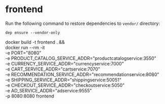 # frontend

Run the following command to restore dependencies to `vendor/` directory:

    dep ensure --vendor-only



docker build -t frontend . &&  \
docker run --rm -it \
-e PORT="8080" \
-e PRODUCT_CATALOG_SERVICE_ADDR="productcatalogservice:3550" \
-e CURRENCY_SERVICE_ADDR="currencyservice:7000" \
-e CART_SERVICE_ADDR="cartservice:7070" \
-e RECOMMENDATION_SERVICE_ADDR="recommendationservice:8080" \
-e SHIPPING_SERVICE_ADDR="shippingservice:50051" \
-e CHECKOUT_SERVICE_ADDR="checkoutservice:5050" \
-e AD_SERVICE_ADDR="adservice:9555" \
-p 8080:8080 frontend

